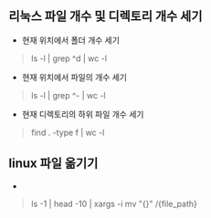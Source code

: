 ## 리눅스 파일 개수 및 디렉토리 개수 세기


- 현재 위치에서 폴더 개수 세기
>  ls -l | grep ^d | wc -l

- 현재 위치에서 파일의 개수 세기
> ls -l | grep ^- | wc -l

- 현재 디렉토리의 하위 파일 개수 세기
> find . -type f | wc -l


## linux  파일 옮기기

- 
> ls -1 | head -10 | xargs -i mv "{}" /{file_path}

